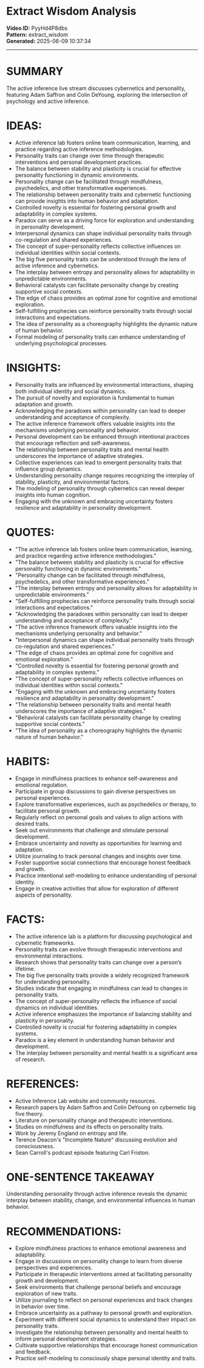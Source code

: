 # Extract Wisdom Analysis

**Video ID:** PyyHd4P8dbs  
**Pattern:** extract_wisdom  
**Generated:** 2025-06-09 10:37:34  

---

# SUMMARY
The active inference live stream discusses cybernetics and personality, featuring Adam Saffron and Colin DeYoung, exploring the intersection of psychology and active inference.

# IDEAS:
- Active inference lab fosters online team communication, learning, and practice regarding active inference methodologies.
- Personality traits can change over time through therapeutic interventions and personal development practices.
- The balance between stability and plasticity is crucial for effective personality functioning in dynamic environments.
- Personality change can be facilitated through mindfulness, psychedelics, and other transformative experiences.
- The relationship between personality traits and cybernetic functioning can provide insights into human behavior and adaptation.
- Controlled novelty is essential for fostering personal growth and adaptability in complex systems.
- Paradox can serve as a driving force for exploration and understanding in personality development.
- Interpersonal dynamics can shape individual personality traits through co-regulation and shared experiences.
- The concept of super-personality reflects collective influences on individual identities within social contexts.
- The big five personality traits can be understood through the lens of active inference and cybernetics.
- The interplay between entropy and personality allows for adaptability in unpredictable environments.
- Behavioral catalysts can facilitate personality change by creating supportive social contexts.
- The edge of chaos provides an optimal zone for cognitive and emotional exploration.
- Self-fulfilling prophecies can reinforce personality traits through social interactions and expectations.
- The idea of personality as a choreography highlights the dynamic nature of human behavior.
- Formal modeling of personality traits can enhance understanding of underlying psychological processes.

# INSIGHTS:
- Personality traits are influenced by environmental interactions, shaping both individual identity and social dynamics.
- The pursuit of novelty and exploration is fundamental to human adaptation and growth.
- Acknowledging the paradoxes within personality can lead to deeper understanding and acceptance of complexity.
- The active inference framework offers valuable insights into the mechanisms underlying personality and behavior.
- Personal development can be enhanced through intentional practices that encourage reflection and self-awareness.
- The relationship between personality traits and mental health underscores the importance of adaptive strategies.
- Collective experiences can lead to emergent personality traits that influence group dynamics.
- Understanding personality change requires recognizing the interplay of stability, plasticity, and environmental factors.
- The modeling of personality through cybernetics can reveal deeper insights into human cognition.
- Engaging with the unknown and embracing uncertainty fosters resilience and adaptability in personality development.

# QUOTES:
- "The active inference lab fosters online team communication, learning, and practice regarding active inference methodologies."
- "The balance between stability and plasticity is crucial for effective personality functioning in dynamic environments."
- "Personality change can be facilitated through mindfulness, psychedelics, and other transformative experiences."
- "The interplay between entropy and personality allows for adaptability in unpredictable environments."
- "Self-fulfilling prophecies can reinforce personality traits through social interactions and expectations."
- "Acknowledging the paradoxes within personality can lead to deeper understanding and acceptance of complexity."
- "The active inference framework offers valuable insights into the mechanisms underlying personality and behavior."
- "Interpersonal dynamics can shape individual personality traits through co-regulation and shared experiences."
- "The edge of chaos provides an optimal zone for cognitive and emotional exploration."
- "Controlled novelty is essential for fostering personal growth and adaptability in complex systems."
- "The concept of super-personality reflects collective influences on individual identities within social contexts."
- "Engaging with the unknown and embracing uncertainty fosters resilience and adaptability in personality development."
- "The relationship between personality traits and mental health underscores the importance of adaptive strategies."
- "Behavioral catalysts can facilitate personality change by creating supportive social contexts."
- "The idea of personality as a choreography highlights the dynamic nature of human behavior."

# HABITS:
- Engage in mindfulness practices to enhance self-awareness and emotional regulation.
- Participate in group discussions to gain diverse perspectives on personal experiences.
- Explore transformative experiences, such as psychedelics or therapy, to facilitate personal growth.
- Regularly reflect on personal goals and values to align actions with desired traits.
- Seek out environments that challenge and stimulate personal development.
- Embrace uncertainty and novelty as opportunities for learning and adaptation.
- Utilize journaling to track personal changes and insights over time.
- Foster supportive social connections that encourage honest feedback and growth.
- Practice intentional self-modeling to enhance understanding of personal identity.
- Engage in creative activities that allow for exploration of different aspects of personality.

# FACTS:
- The active inference lab is a platform for discussing psychological and cybernetic frameworks.
- Personality traits can evolve through therapeutic interventions and environmental interactions.
- Research shows that personality traits can change over a person’s lifetime.
- The big five personality traits provide a widely recognized framework for understanding personality.
- Studies indicate that engaging in mindfulness can lead to changes in personality traits.
- The concept of super-personality reflects the influence of social dynamics on individual identities.
- Active inference emphasizes the importance of balancing stability and plasticity in personality.
- Controlled novelty is crucial for fostering adaptability in complex systems.
- Paradox is a key element in understanding human behavior and development.
- The interplay between personality and mental health is a significant area of research.

# REFERENCES:
- Active Inference Lab website and community resources.
- Research papers by Adam Saffron and Colin DeYoung on cybernetic big five theory.
- Literature on personality change and therapeutic interventions.
- Studies on mindfulness and its effects on personality traits.
- Work by Jeremy England on entropy and life.
- Terence Deacon's "Incomplete Nature" discussing evolution and consciousness.
- Sean Carroll's podcast episode featuring Carl Friston.

# ONE-SENTENCE TAKEAWAY
Understanding personality through active inference reveals the dynamic interplay between stability, change, and environmental influences in human behavior.

# RECOMMENDATIONS:
- Explore mindfulness practices to enhance emotional awareness and adaptability.
- Engage in discussions on personality change to learn from diverse perspectives and experiences.
- Participate in therapeutic interventions aimed at facilitating personality growth and development.
- Seek environments that challenge personal beliefs and encourage exploration of new traits.
- Utilize journaling to reflect on personal experiences and track changes in behavior over time.
- Embrace uncertainty as a pathway to personal growth and exploration.
- Experiment with different social dynamics to understand their impact on personality traits.
- Investigate the relationship between personality and mental health to inform personal development strategies.
- Cultivate supportive relationships that encourage honest communication and feedback.
- Practice self-modeling to consciously shape personal identity and traits.